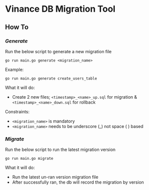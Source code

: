 # Vinance DB Migration Tool

## How To

### _Generate_
Run the below script to generate a new migration file
```
go run main.go generate <migration_name>
```
Example:
```
go run main.go generate create_users_table
```

What it will do:
- Create 2 new files; `<timestamp>_<name>_up.sql` for migration & `<timestamp>_<name>_down.sql` for rollback

Constraints:
- `<migration_name>` is mandatory
- `<migration_name>` needs to be underscore (_) not space ( ) based

### _Migrate_
Run the below script to run the latest migration version
```
go run main.go migrate
```

What it will do:
- Run the latest un-ran version migration file
- After successfully ran, the db will record the migration by version
